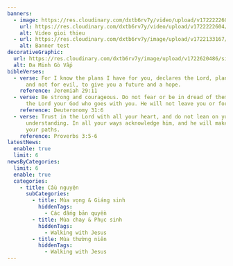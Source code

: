 ```yaml
---
banners:
  - image: https://res.cloudinary.com/dxtb6rv7y/video/upload/v1722222604/video-banner_gwdvew.mp4
    url: https://res.cloudinary.com/dxtb6rv7y/video/upload/v1722222604/video-banner_gwdvew.mp4
    alt: Video gioi thieu
  - url: https://res.cloudinary.com/dxtb6rv7y/image/upload/v1722133167/maxresdefault_n0yeqb.jpg
    alt: Banner test
decorativeGraphic:
  url: https://res.cloudinary.com/dxtb6rv7y/image/upload/v1722620486/site-name_ksvjgd.png
  alt: Đa Minh Gò Vấp
bibleVerses:
  - verse: For I know the plans I have for you, declares the Lord, plans for welfare
      and not for evil, to give you a future and a hope.
    reference: Jeremiah 29:11
  - verse: Be strong and courageous. Do not fear or be in dread of them, for it is
      the Lord your God who goes with you. He will not leave you or forsake you.
    reference: Deuteronomy 31:6
  - verse: Trust in the Lord with all your heart, and do not lean on your own
      understanding. In all your ways acknowledge him, and he will make straight
      your paths.
    reference: Proverbs 3:5-6
latestNews:
  enable: true
  limit: 6
newsByCategories:
  limit: 6
  enable: true
  categories:
    - title: Cầu nguyện
      subCategories:
        - title: Mùa vọng & Giáng sinh
          hiddenTags:
            - Các đấng bản quyền
        - title: Mùa chay & Phục sinh
          hiddenTags:
            - Walking with Jesus
        - title: Mùa thường niên
          hiddenTags:
            - Walking with Jesus
---
```


